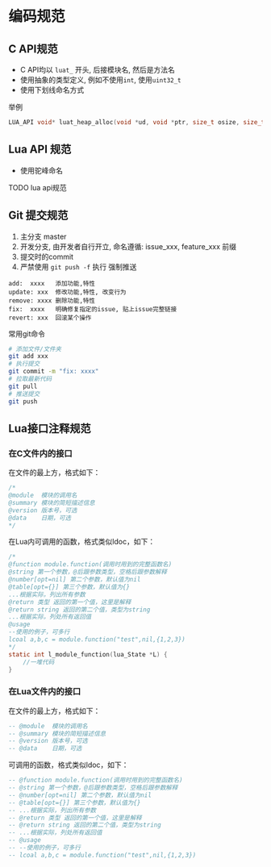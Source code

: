 # 编码规范


## C API规范

* C API均以 `luat_` 开头, 后接模块名, 然后是方法名
* 使用抽象的类型定义, 例如不使用`int`, 使用`uint32_t`
* 使用下划线命名方式

举例

```c
LUA_API void* luat_heap_alloc(void *ud, void *ptr, size_t osize, size_t nsize);
```

## Lua API 规范

* 使用驼峰命名

TODO lua api规范


## Git 提交规范

1. 主分支 master
2. 开发分支, 由开发者自行开立, 命名遵循: issue_xxx, feature_xxx 前缀
3. 提交时的commit
4. 严禁使用 `git push -f` 执行 强制推送

```
add:  xxxx   添加功能,特性
update: xxx  修改功能,特性, 改变行为
remove: xxxx 删除功能,特性
fix:  xxxx   明确修复指定的issue, 贴上issue完整链接
revert: xxx  回滚某个操作
```

常用git命令

```bash
# 添加文件/文件夹
git add xxx
# 执行提交
git commit -m "fix: xxxx"
# 拉取最新代码
git pull
# 推送提交
git push
```

## Lua接口注释规范

### 在C文件内的接口

在文件的最上方，格式如下：

```c
/*
@module  模块的调用名
@summary 模块的简短描述信息
@version 版本号，可选
@data    日期，可选
*/
```

在Lua内可调用的函数，格式类似ldoc，如下：

```c
/*
@function module.function(调用时用到的完整函数名)
@string 第一个参数，@后跟参数类型，空格后跟参数解释
@number[opt=nil] 第二个参数，默认值为nil
@table[opt={}] 第三个参数，默认值为{}
...根据实际，列出所有参数
@return 类型 返回的第一个值，这里是解释
@return string 返回的第二个值，类型为string
...根据实际，列处所有返回值
@usage
--使用的例子，可多行
lcoal a,b,c = module.function("test",nil,{1,2,3})
*/
static int l_module_function(lua_State *L) {
    //一堆代码
}
```

### 在Lua文件内的接口

在文件的最上方，格式如下：

```lua
-- @module  模块的调用名
-- @summary 模块的简短描述信息
-- @version 版本号，可选
-- @data    日期，可选
```

可调用的函数，格式类似ldoc，如下：

```lua
-- @function module.function(调用时用到的完整函数名)
-- @string 第一个参数，@后跟参数类型，空格后跟参数解释
-- @number[opt=nil] 第二个参数，默认值为nil
-- @table[opt={}] 第三个参数，默认值为{}
-- ...根据实际，列出所有参数
-- @return 类型 返回的第一个值，这里是解释
-- @return string 返回的第二个值，类型为string
-- ...根据实际，列处所有返回值
-- @usage
-- --使用的例子，可多行
-- lcoal a,b,c = module.function("test",nil,{1,2,3})
```
